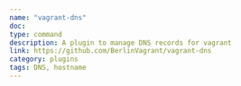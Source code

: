 ```yaml
---
name: "vagrant-dns"
doc:
type: command
description: A plugin to manage DNS records for vagrant
link: https://github.com/BerlinVagrant/vagrant-dns
category: plugins
tags: DNS, hostname
---
```


